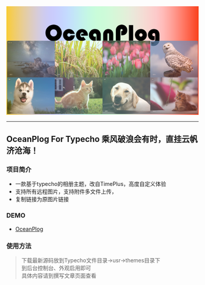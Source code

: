 <div align="center">

<img src='screenshot.png'/>
 
</div>

-----

## OceanPlog For Typecho 乘风破浪会有时，直挂云帆济沧海！

### 项目简介
- 一款基于typecho的相册主题，改自TimePlus，高度自定义体验
- 支持所有远程图片，支持附件多文件上传，
- 复制链接为原图片链接

### DEMO
- [OceanPlog](http://plog.oceanchun.com)

### 使用方法
> 下载最新源码放到Typecho文件目录->usr->themes目录下  
> 到后台控制台、外观启用即可  
> 具体内容请到撰写文章页面查看

